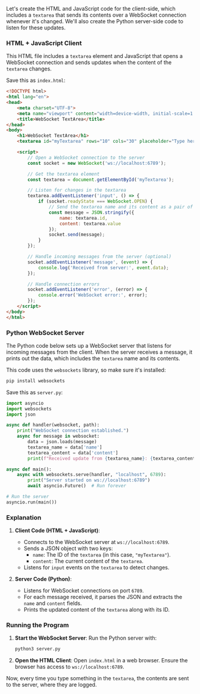 Let's create the HTML and JavaScript code for the client-side, which includes a `textarea` that sends its contents over a WebSocket connection whenever it's changed. We'll also create the Python server-side code to listen for these updates.

### HTML + JavaScript Client

This HTML file includes a `textarea` element and JavaScript that opens a WebSocket connection and sends updates when the content of the `textarea` changes.

Save this as `index.html`:

```html
<!DOCTYPE html>
<html lang="en">
<head>
    <meta charset="UTF-8">
    <meta name="viewport" content="width=device-width, initial-scale=1.0">
    <title>WebSocket TextArea</title>
</head>
<body>
    <h1>WebSocket TextArea</h1>
    <textarea id="myTextarea" rows="10" cols="30" placeholder="Type here..."></textarea>

    <script>
        // Open a WebSocket connection to the server
        const socket = new WebSocket('ws://localhost:6789');

        // Get the textarea element
        const textarea = document.getElementById('myTextarea');

        // Listen for changes in the textarea
        textarea.addEventListener('input', () => {
            if (socket.readyState === WebSocket.OPEN) {
                // Send the textarea name and its content as a pair of strings
                const message = JSON.stringify({
                    name: textarea.id,
                    content: textarea.value
                });
                socket.send(message);
            }
        });

        // Handle incoming messages from the server (optional)
        socket.addEventListener('message', (event) => {
            console.log('Received from server:', event.data);
        });

        // Handle connection errors
        socket.addEventListener('error', (error) => {
            console.error('WebSocket error:', error);
        });
    </script>
</body>
</html>
```

### Python WebSocket Server

The Python code below sets up a WebSocket server that listens for incoming messages from the client. When the server receives a message, it prints out the data, which includes the `textarea` name and its contents.

This code uses the `websockets` library, so make sure it's installed:

```bash
pip install websockets
```

Save this as `server.py`:

```python
import asyncio
import websockets
import json

async def handler(websocket, path):
    print("WebSocket connection established.")
    async for message in websocket:
        data = json.loads(message)
        textarea_name = data['name']
        textarea_content = data['content']
        print(f"Received update from {textarea_name}: {textarea_content}")

async def main():
    async with websockets.serve(handler, "localhost", 6789):
        print("Server started on ws://localhost:6789")
        await asyncio.Future()  # Run forever

# Run the server
asyncio.run(main())
```

### Explanation

1. **Client Code (HTML + JavaScript)**:
   - Connects to the WebSocket server at `ws://localhost:6789`.
   - Sends a JSON object with two keys:
     - `name`: The ID of the `textarea` (in this case, `"myTextarea"`).
     - `content`: The current content of the `textarea`.
   - Listens for `input` events on the `textarea` to detect changes.

2. **Server Code (Python)**:
   - Listens for WebSocket connections on port `6789`.
   - For each message received, it parses the JSON and extracts the `name` and `content` fields.
   - Prints the updated content of the `textarea` along with its ID.

### Running the Program

1. **Start the WebSocket Server**:
   Run the Python server with:
   ```bash
   python3 server.py
   ```

2. **Open the HTML Client**:
   Open `index.html` in a web browser. Ensure the browser has access to `ws://localhost:6789`.

Now, every time you type something in the `textarea`, the contents are sent to the server, where they are logged.
